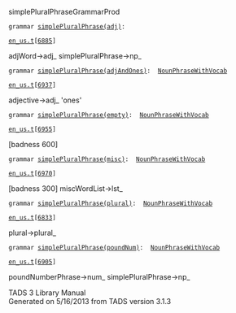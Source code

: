 <span class="title">simplePluralPhrase</span><span class="type">GrammarProd</span>

`grammar `<span class="classExtLink">[`simplePluralPhrase(adj)`](../object/simplePluralPhrase(adj).html)</span>` : `

[`en_us.t`](../file/en_us.t.html)`[`[`6885`](../source/en_us.t.html#6885)`]`

<div class="gramrule">

adjWord-\>adj\_ simplePluralPhrase-\>np\_

</div>

`grammar `<span class="classExtLink">[`simplePluralPhrase(adjAndOnes)`](../object/simplePluralPhrase(adjAndOnes).html)</span>` :   `[`NounPhraseWithVocab`](../object/NounPhraseWithVocab.html)

[`en_us.t`](../file/en_us.t.html)`[`[`6937`](../source/en_us.t.html#6937)`]`

<div class="gramrule">

adjective-\>adj\_ 'ones'  

</div>

`grammar `<span class="classExtLink">[`simplePluralPhrase(empty)`](../object/simplePluralPhrase(empty).html)</span>` :   `[`NounPhraseWithVocab`](../object/NounPhraseWithVocab.html)

[`en_us.t`](../file/en_us.t.html)`[`[`6955`](../source/en_us.t.html#6955)`]`

<div class="gramrule">

\[badness 600\]

</div>

`grammar `<span class="classExtLink">[`simplePluralPhrase(misc)`](../object/simplePluralPhrase(misc).html)</span>` :   `[`NounPhraseWithVocab`](../object/NounPhraseWithVocab.html)

[`en_us.t`](../file/en_us.t.html)`[`[`6970`](../source/en_us.t.html#6970)`]`

<div class="gramrule">

\[badness 300\] miscWordList-\>lst\_

</div>

`grammar `<span class="classExtLink">[`simplePluralPhrase(plural)`](../object/simplePluralPhrase(plural).html)</span>` :   `[`NounPhraseWithVocab`](../object/NounPhraseWithVocab.html)

[`en_us.t`](../file/en_us.t.html)`[`[`6833`](../source/en_us.t.html#6833)`]`

<div class="gramrule">

plural-\>plural\_

</div>

`grammar `<span class="classExtLink">[`simplePluralPhrase(poundNum)`](../object/simplePluralPhrase(poundNum).html)</span>` :   `[`NounPhraseWithVocab`](../object/NounPhraseWithVocab.html)

[`en_us.t`](../file/en_us.t.html)`[`[`6905`](../source/en_us.t.html#6905)`]`

<div class="gramrule">

poundNumberPhrase-\>num\_ simplePluralPhrase-\>np\_  

</div>

<div class="ftr">

TADS 3 Library Manual  
Generated on 5/16/2013 from TADS version 3.1.3

</div>
